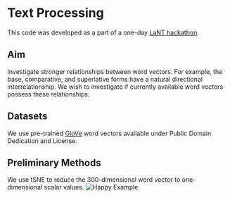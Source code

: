 # Text Processing

This code was developed as a part of a one-day [LaNT hackathon](http://lanthack.org). 

## Aim
Investigate stronger relationships between word vectors.
For example, the base, comparative, and superlative forms have a natural directional interrelationship. We wish to investigate if currently available word vectors possess these relationships.

## Datasets
We use pre-trained [GloVe](http://nlp.stanford.edu/projects/glove/) word vectors available under Public Domain Dedication and License.

## Preliminary Methods
We use tSNE to reduce the 300-dimensional word vector to one-dimensional scalar values.
![Happy Example](https://raw.githubusercontent.com/ankur-gupta/lanthack-textproc/master/happy_example.png)


